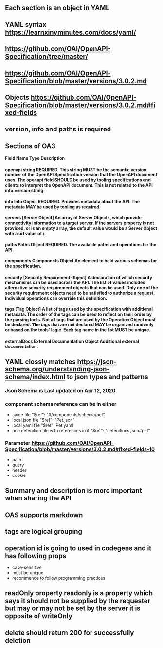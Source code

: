 ## Each section is an object in YAML
## YAML syntax https://learnxinyminutes.com/docs/yaml/
## https://github.com/OAI/OpenAPI-Specification/tree/master/
## https://github.com/OAI/OpenAPI-Specification/blob/master/versions/3.0.2.md
## Objects https://github.com/OAI/OpenAPI-Specification/blob/master/versions/3.0.2.md#fixed-fields
## version, info and paths is required
## Sections of OA3
#### Field Name 	Type 	Description
#### openapi 	string 	REQUIRED. This string MUST be the semantic version number of the OpenAPI Specification version that the OpenAPI document uses. The openapi field SHOULD be used by tooling specifications and clients to interpret the OpenAPI document. This is not related to the API info.version string.
#### info 	Info Object 	REQUIRED. Provides metadata about the API. The metadata MAY be used by tooling as required.
#### servers 	[Server Object] 	An array of Server Objects, which provide connectivity information to a target server. If the servers property is not provided, or is an empty array, the default value would be a Server Object with a url value of /.
#### paths 	Paths Object 	REQUIRED. The available paths and operations for the API.
#### components 	Components Object 	An element to hold various schemas for the specification.
#### security 	[Security Requirement Object] 	A declaration of which security mechanisms can be used across the API. The list of values includes alternative security requirement objects that can be used. Only one of the security requirement objects need to be satisfied to authorize a request. Individual operations can override this definition.
#### tags 	[Tag Object] A list of tags used by the specification with additional metadata. The order of the tags can be used to reflect on their order by the parsing tools. Not all tags that are used by the Operation Object must be declared. The tags that are not declared MAY be organized randomly or based on the tools' logic. Each tag name in the list MUST be unique.
#### externalDocs 	External Documentation Object 	Additional external documentation.
## YAML clossly matches https://json-schema.org/understanding-json-schema/index.html to json types and patterns
### Json Schema is Last updated on Apr 12, 2020.
### component schema reference can be in either
- same file "$ref": "#/components/schema/pet"
- local json file "$ref": "Pet.json"
- local yaml file "$ref": Pet.yaml
- one defenition file with references in it "$ref": "defenitions.json#pet"
### Parameter https://github.com/OAI/OpenAPI-Specification/blob/master/versions/3.0.2.md#fixed-fields-10
- path
- query
- header
- cookie
## Summary and description is more important when sharing the API
## OAS supports markdown
## tags are logical grouping
## operation id is going to used in codegens and it has following props
- case-sensitive
- must be unique
- recommende to follow programming practices

## readOnly property readonly is a property which says it should not be supplied by the requester but may or may not be set by the server it is opposite of writeOnly
## delete should return 200 for successfully deletion
